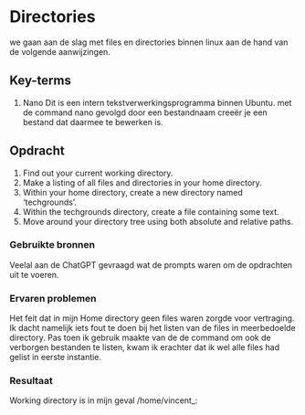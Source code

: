 # Directories
we gaan aan de slag met files en directories binnen linux aan de hand van de volgende aanwijzingen. 



## Key-terms
1. Nano 
Dit is een intern tekstverwerkingsprogramma binnen Ubuntu. met de command nano gevolgd door een bestandnaam creeër je een bestand dat daarmee te bewerken is.  


## Opdracht
1. Find out your current working directory.  
2. Make a listing of all files and directories in your home directory.  
3. Within your home directory, create a new directory named ‘techgrounds’. 
4. Within the techgrounds directory, create a file containing some text.  
5. Move around your directory tree using both absolute and relative paths.

### Gebruikte bronnen
Veelal aan de ChatGPT gevraagd wat de prompts waren om de opdrachten uit te voeren.  

### Ervaren problemen
Het feit dat in mijn Home directory geen files waren zorgde voor vertraging. Ik dacht namelijk iets fout te doen bij het listen van de files in meerbedoelde directory. Pas toen ik gebruik maakte van de de command om ook de verborgen bestanden te listen, kwam ik erachter dat ik wel alle files had gelist in eerste instantie. 

### Resultaat
Working directory is in mijn geval /home/vincent_:  

